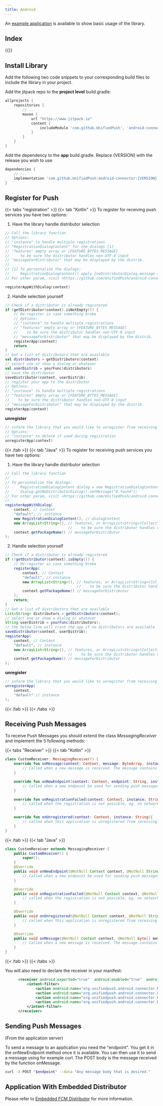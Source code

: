```yaml
---
title: Android
---
```


An [example application](https://github.com/UnifiedPush/android-example) is available to show basic usage of the library.

## Index

{{<toc>}}

## Install Library

Add the following two code snippets to your corresponding build files to include the library in your project.

Add the jitpack repo to the **project level** build.gradle:

```gradle
allprojects {
    repositories {
        // ...
        maven {
            url "https://www.jitpack.io"
            content {
                includeModule 'com.github.UnifiedPush', 'android-connector'
            }
        }
    }
}
```

Add the dependency to the **app** build.gradle. Replace {VERSION} with the release you wish to use

```gradle
dependencies {
    // ...
    implementation 'com.github.UnifiedPush:android-connector:{VERSION}'
}
```

## Register for Push

{{< tabs "registration" >}}
{{< tab "Kotlin" >}}
To register for receiving push services you have two options:
1. Have the library handle distributor selection

```kotlin
// Call the library function
// Options:
// "instance" to handle multiple registrations
// "RegistrationDialogContent" for the dialogs [1]
// "features" empty array or [FEATURE_BYTES_MESSAGE]
//     to be sure the distributor handles non-UTF-8 input
// "messageForDistributor" that may be displayed by the distrib.
//
// [1] To personnalize the dialogs:
//     RegistrationDialogContent().apply {noDistributorDialog.message = "0 found"}
// For other param, visit <https://github.com/UnifiedPush/android-connector/blob/main/connector/src/main/java/org/unifiedpush/android/connector/RegistrationDialogContent.kt>

registerAppWithDialog(context)
```

2. Handle selection yourself

```kotlin
// Check if a distributor is already registered
if (getDistributor(context).isNotEmpty()) {
    // Re-register in case something broke
    // Options:
    // "instance" to handle multiple registrations
    // "features" empty array or [FEATURE_BYTES_MESSAGE]
    //    to be sure the distributor handles non-UTF-8 input
    // "messageForDistributor" that may be displayed by the distrib.
    registerApp(context)
    return
}
// Get a list of distributors that are available
val distributors = getDistributors(context)
// select one or show a dialog or whatever
val userDistrib = yourFunc(distributors)
// save the distributor
saveDistributor(context, userDistrib)
// register your app to the distributor
// Options:
// "instance" to handle multiple registrations
// "features" empty array or [FEATURE_BYTES_MESSAGE]
//    to be sure the distributor handles non-UTF-8 input
// "messageForDistributor" that may be displayed by the distrib.
registerApp(context)
```

**unregister**

```kotlin
// inform the library that you would like to unregister from receiving push messages
// Options:
// "instance" to delete if used during registration
unregisterApp(context)
```

{{< /tab >}}
{{< tab "Java" >}}
To register for receiving push services you have two options:

1. Have the library handle distributor selection
```java
// Call the library function
//
// To personnalize the dialogs:
//     RegistrationDialogContent dialog = new RegistrationDialogContent()
//     dialog.getNoDistributorDialog().setMessage("0 found");
// For other param, visit <https://github.com/UnifiedPush/android-connector/blob/main/connector/src/main/java/org/unifiedpush/android/connector/RegistrationDialogContent.kt>
//
registerAppWithDialog(
    context, // Context
    "default", // instance
    new RegistrationDialogContent(), // dialogContent
    new ArrayList<String>(), // features, or ArrayList<String>(Collections.singleton(UnifiedPush.FEATURE_BYTES_MESSAGE)),
                             //    to be sure the distributor handles non-UTF-8 input
    context.getPackageName() // messageForDistributor
);
```

2. Handle selection yourself
```java
// Check if a distributor is already registered
if (!getDistributor(context).isEmpty()) {
    // Re-register in case something broke
    registerApp(
        context, // Context
        "default", // instance
        new ArrayList<String>(), // features, or ArrayList<String>(Collections.singleton(UnifiedPush.FEATURE_BYTES_MESSAGE)),
                                 //    to be sure the distributor handles non-UTF-8 input
        context.getPackageName() // messageForDistributor
    );
    return;
}
// Get a list of distributors that are available
List<String> distributors = getDistributors(context);
// select one or show a dialog or whatever
String userDistrib = yourFunc(distributors);
// the below line will crash the app if no distributors are available
saveDistributor(context, userDistrib);
registerApp(
    context, // Context
    "default", // instance
    new ArrayList<String>(), // features, or ArrayList<String>(Collections.singleton(UnifiedPush.FEATURE_BYTES_MESSAGE)),
                             //    to be sure the distributor handles non-UTF-8 input
    context.getPackageName() // messageForDistributor
);

```

**unregister**
```java
// inform the library that you would like to unregister from receiving push messages
unregisterApp(
    context,
    "default" // instance
);
```

{{< /tab >}}
{{< /tabs >}}

## Receiving Push Messages

To receive Push Messages you should extend the class _MessagingReceiver_ and implement the 5 following methods:

{{< tabs "Receiver" >}}
{{< tab "Kotlin" >}}

```kotlin
class CustomReceiver: MessagingReceiver() {
    override fun onMessage(context: Context, message: ByteArray, instance: String) {
        // Called when a new message is received. The message contains the full POST body of the push message
    }

    override fun onNewEndpoint(context: Context, endpoint: String, instance: String) {
        // Called when a new endpoint be used for sending push messages
    }

    override fun onRegistrationFailed(context: Context, instance: String) {
        // called when the registration is not possible, eg. no network
    }

    override fun onUnregistered(context: Context, instance: String){
        // called when this application is unregistered from receiving push messages
    }
}
```
{{< /tab >}}
{{< tab "Java" >}}
```java
class CustomReceiver extends MessagingReceiver {
    public CustomReceiver() {
        super();
    }
    @Override
    public void onNewEndpoint(@NotNull Context context, @NotNull String endpoint, @NotNull String instance) {
        // Called when a new endpoint be used for sending push messages
    }

    @Override
    public void onRegistrationFailed(@NotNull Context context, @NotNull String instance) {
        // called when the registration is not possible, eg. no network
    }

    @Override
    public void onUnregistered(@NotNull Context context, @NotNull String instance) {
        // called when this application is unregistered from receiving push messages
    }

    @Override
    public void onMessage(@NotNull Context context, @NotNull byte[] message, @NotNull String instance) {
        // Called when a new message is received. The message contains the full POST body of the push message
    }
}

```
{{< /tab >}}
{{< /tabs >}}

You will also need to declare the receiver in your manifest:

```xml
      <receiver android:exported="true"  android:enabled="true"  android:name=".CustomReceiver">
          <intent-filter>
              <action android:name="org.unifiedpush.android.connector.MESSAGE"/>
              <action android:name="org.unifiedpush.android.connector.UNREGISTERED"/>
              <action android:name="org.unifiedpush.android.connector.NEW_ENDPOINT"/>
              <action android:name="org.unifiedpush.android.connector.REGISTRATION_REFUSED"/>
          </intent-filter>
      </receiver>
```

## Sending Push Messages

(From the application server)

To send a message to an application you need the "endpoint". You get it in the onNewEndpoint method once it is available. You can then use it to send a message using for example curl. The POST body is the message received by the function onMessage.

```bash
curl -X POST "$endpoint" --data "Any message body that is desired."
```

## Application With Embedded Distributor

Please refer to [Embedded FCM Distributor](/developers/embedded_fcm/) for more information.
